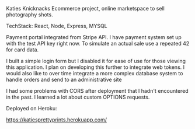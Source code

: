 Katies Knicknacks
Ecommerce project, online marketspace to sell photography shots.

TechStack: React, Node, Express, MYSQL

Payment portal integrated from Stripe API. I have payment system set up with the test API key right now. To simulate an actual sale use a repeated 42 for card data. 

I built a simple login form but I disabled it for ease of use for those viewing this application. I plan on developing this further to integrate web tokens. I would also like to over time integrate a more complex database system to handle orders and send to an administrative site 

I had some problems with CORS after deployment that I hadn't encountered in the past. I learned a lot about custom OPTIONS requests. 

Deployed on Heroku: 

https://katiesprettyprints.herokuapp.com/
